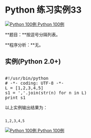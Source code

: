 Python 练习实例33
=============

 [![Python 100例](../images/up.gif)
 Python 100例](python-100-examples.html)


 **题目：**按逗号分隔列表。

 **程序分析：**无。

  实例(Python 2.0+)
---------------

 <pre>

#!/usr/bin/python
# -*- coding: UTF-8 -*-
L = [1,2,3,4,5]
s1 = ','.join(str(n) for n in L)
print s1
</pre>

 以上实例输出结果为：

 
```

1,2,3,4,5

```

[![Python 100例](../images/up.gif)
 Python 100例](python-100-examples.html)